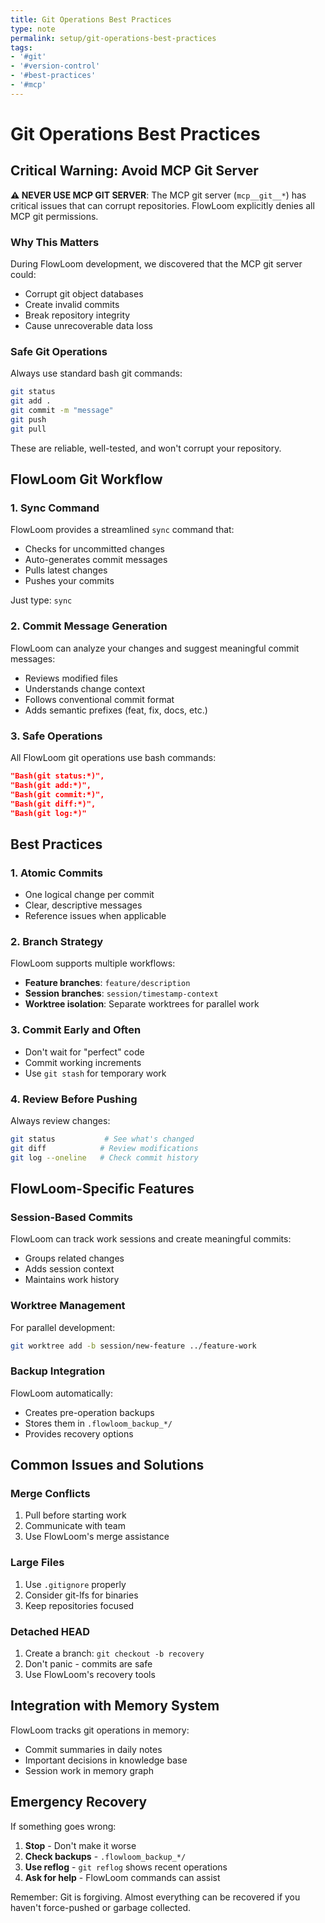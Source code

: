 ```yaml
---
title: Git Operations Best Practices
type: note
permalink: setup/git-operations-best-practices
tags:
- '#git'
- '#version-control'
- '#best-practices'
- '#mcp'
---
```


# Git Operations Best Practices

## Critical Warning: Avoid MCP Git Server

**⚠️ NEVER USE MCP GIT SERVER**: The MCP git server (`mcp__git__*`) has critical issues that can corrupt repositories. FlowLoom explicitly denies all MCP git permissions.

### Why This Matters
During FlowLoom development, we discovered that the MCP git server could:
- Corrupt git object databases
- Create invalid commits
- Break repository integrity
- Cause unrecoverable data loss

### Safe Git Operations

Always use standard bash git commands:
```bash
git status
git add .
git commit -m "message"
git push
git pull
```

These are reliable, well-tested, and won't corrupt your repository.

## FlowLoom Git Workflow

### 1. Sync Command
FlowLoom provides a streamlined `sync` command that:
- Checks for uncommitted changes
- Auto-generates commit messages
- Pulls latest changes
- Pushes your commits

Just type: `sync`

### 2. Commit Message Generation
FlowLoom can analyze your changes and suggest meaningful commit messages:
- Reviews modified files
- Understands change context
- Follows conventional commit format
- Adds semantic prefixes (feat, fix, docs, etc.)

### 3. Safe Operations
All FlowLoom git operations use bash commands:
```json
"Bash(git status:*)",
"Bash(git add:*)",
"Bash(git commit:*)",
"Bash(git diff:*)",
"Bash(git log:*)"
```

## Best Practices

### 1. Atomic Commits
- One logical change per commit
- Clear, descriptive messages
- Reference issues when applicable

### 2. Branch Strategy
FlowLoom supports multiple workflows:
- **Feature branches**: `feature/description`
- **Session branches**: `session/timestamp-context`
- **Worktree isolation**: Separate worktrees for parallel work

### 3. Commit Early and Often
- Don't wait for "perfect" code
- Commit working increments
- Use `git stash` for temporary work

### 4. Review Before Pushing
Always review changes:
```bash
git status           # See what's changed
git diff            # Review modifications  
git log --oneline   # Check commit history
```

## FlowLoom-Specific Features

### Session-Based Commits
FlowLoom can track work sessions and create meaningful commits:
- Groups related changes
- Adds session context
- Maintains work history

### Worktree Management
For parallel development:
```bash
git worktree add -b session/new-feature ../feature-work
```

### Backup Integration
FlowLoom automatically:
- Creates pre-operation backups
- Stores them in `.flowloom_backup_*/`
- Provides recovery options

## Common Issues and Solutions

### Merge Conflicts
1. Pull before starting work
2. Communicate with team
3. Use FlowLoom's merge assistance

### Large Files
1. Use `.gitignore` properly
2. Consider git-lfs for binaries
3. Keep repositories focused

### Detached HEAD
1. Create a branch: `git checkout -b recovery`
2. Don't panic - commits are safe
3. Use FlowLoom's recovery tools

## Integration with Memory System

FlowLoom tracks git operations in memory:
- Commit summaries in daily notes
- Important decisions in knowledge base
- Session work in memory graph

## Emergency Recovery

If something goes wrong:
1. **Stop** - Don't make it worse
2. **Check backups** - `.flowloom_backup_*/`
3. **Use reflog** - `git reflog` shows recent operations
4. **Ask for help** - FlowLoom commands can assist

Remember: Git is forgiving. Almost everything can be recovered if you haven't force-pushed or garbage collected.